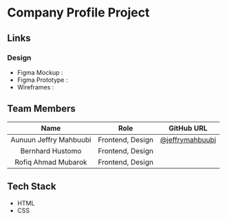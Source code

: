 # Company Profile Project

## Links

### Design

- Figma Mockup :
- Figma Prototype :
- Wireframes :

## Team Members

|          Name          |       Role       |                      GitHub URL                      |
| :--------------------: | :--------------: | :--------------------------------------------------: |
| Aunuun Jeffry Mahbuubi | Frontend, Design | [@jeffrymahbuubi](https://github.com/jeffrymahbuubi) |
|    Bernhard Hustomo    | Frontend, Design |                                                      |
|  Rofiq Ahmad Mubarok   | Frontend, Design |                                                      |

## Tech Stack

- HTML
- CSS
